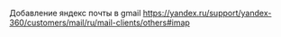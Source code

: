 Добавление яндекс почты в gmail
https://yandex.ru/support/yandex-360/customers/mail/ru/mail-clients/others#imap